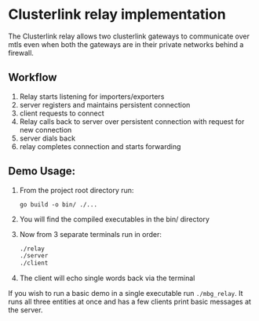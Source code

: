# Clusterlink relay implementation
The Clusterlink relay allows two clusterlink gateways to communicate over mtls even when both the gateways are in their private networks behind a firewall.

## Workflow
1. Relay starts listening for importers/exporters
2. server registers and maintains persistent connection
3. client requests to connect
4. Relay calls back to server over persistent connection with request for new connection
5. server dials back
6. relay completes connection and starts forwarding

## Demo Usage:

1. From the project root directory run:

    ```go build -o bin/ ./...```   

2. You will find the compiled executables in the bin/ directory

3. Now from 3 separate terminals run in order:

   ```sh
   ./relay
   ./server
   ./client
   ```

4. The client will echo single words back via the terminal

If you wish to run a basic demo in a single executable run ```./mbg_relay```.  It runs all three entities at once and has a few clients print basic messages at the server.

